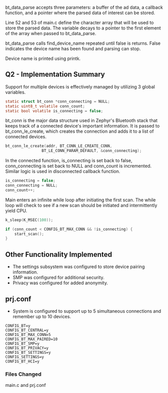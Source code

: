 bt_data_parse accepts three parameters: a buffer of the ad data, a callback function, and a pointer where the parsed data of interest can be stored.

Line 52 and 53 of main.c define the character array that will be used to store the parsed data. The variable decays to a pointer to the first element of the array when passed to bt_data_parse.

bt_data_parse calls find_device_name repeated until false is returns. False indicates the device name has been found and parsing can stop.

Device name is printed using printk.

## Q2 - Implementation Summary

Support for multiple devices is effectively managed by utilizing 3 global variables.
```c
static struct bt_conn *conn_connecting = NULL;
static uint8_t volatile conn_count;
static bool volatile is_connecting = false;
```
bt_conn is the major data structure used in Zephyr's Bluetooth stack that keeps track of a connected device's important information. It is passed to bt_conn_le_create, which creates the connection and adds it to a list of connected devices. 
```c
bt_conn_le_create(addr, BT_CONN_LE_CREATE_CONN,
				BT_LE_CONN_PARAM_DEFAULT, &conn_connecting);
```
In the connected function, is_connecting is set back to false, conn_connecting is set back to NULL and conn_count is incremented. Similar logic is used in disconnected callback function.
```c
is_connecting = false;
conn_connecting = NULL;
conn_count++;
```
Main enters an infinite while loop after initiating the first scan. The while loop will check to see if a new scan should be initiated and intermittently yield CPU.
```c
k_sleep(K_MSEC(100));

if (conn_count < CONFIG_BT_MAX_CONN && !is_connecting) {
    start_scan();
}
```
## Other Functionality Implemented
- The settings subsystem was configured to store device pairing information.
- SMP was configured for additional security.
- Privacy was configured for added anonymity.
## prj.conf
- System is configured to support up to 5 simultaneous connections and remember up to 10 devices.
```
CONFIG_BT=y 
CONFIG_BT_CENTRAL=y
CONFIG_BT_MAX_CONN=5
CONFIG_BT_MAX_PAIRED=10 
CONFIG_BT_SMP=y 
CONFIG_BT_PRIVACY=y
CONFIG_BT_SETTINGS=y
CONFIG_SETTINGS=y
CONFIG_BT_HCI=y
```
### Files Changed
main.c and prj.conf

